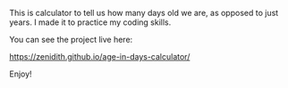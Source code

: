This is calculator to tell us how many days old we are, as opposed to just years. I made it to practice my coding skills. 

You can see the project live here: 

https://zenidith.github.io/age-in-days-calculator/ 

Enjoy!

